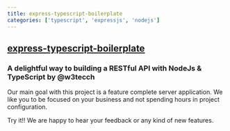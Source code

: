 ```yaml
---
title: express-typescript-boilerplate
categories: ['typescript', 'expressjs', 'nodejs']
---
```

## [express-typescript-boilerplate](https://github.com/w3tecch/express-typescript-boilerplate)

### A delightful way to building a RESTful API with NodeJs & TypeScript by @w3tecch


Our main goal with this project is a feature complete server application.
We like you to be focused on your business and not spending hours in project configuration.

Try it!! We are happy to hear your feedback or any kind of new features.
